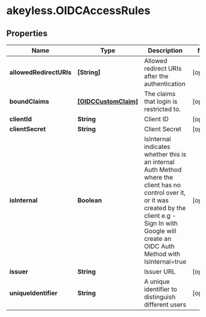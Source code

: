 # akeyless.OIDCAccessRules

## Properties

Name | Type | Description | Notes
------------ | ------------- | ------------- | -------------
**allowedRedirectURIs** | **[String]** | Allowed redirect URIs after the authentication | [optional] 
**boundClaims** | [**[OIDCCustomClaim]**](OIDCCustomClaim.md) | The claims that login is restricted to. | [optional] 
**clientId** | **String** | Client ID | [optional] 
**clientSecret** | **String** | Client Secret | [optional] 
**isInternal** | **Boolean** | IsInternal indicates whether this is an internal Auth Method where the client has no control over it, or it was created by the client e.g - Sign In with Google will create an OIDC Auth Method with IsInternal&#x3D;true | [optional] 
**issuer** | **String** | Issuer URL | [optional] 
**uniqueIdentifier** | **String** | A unique identifier to distinguish different users | [optional] 


